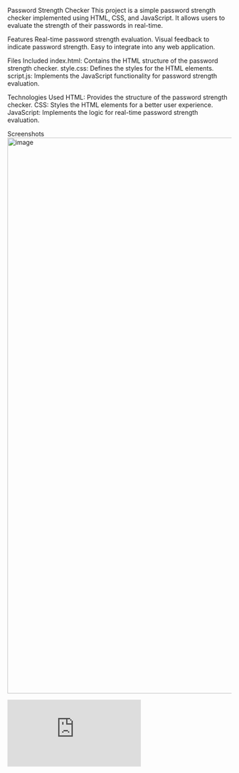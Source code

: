 Password Strength Checker
This project is a simple password strength checker implemented using HTML, CSS, and JavaScript. It allows users to evaluate the strength of their passwords in real-time.

Features
Real-time password strength evaluation.
Visual feedback to indicate password strength.
Easy to integrate into any web application.

Files Included
index.html: Contains the HTML structure of the password strength checker.
style.css: Defines the styles for the HTML elements.
script.js: Implements the JavaScript functionality for password strength evaluation.

Technologies Used
HTML: Provides the structure of the password strength checker.
CSS: Styles the HTML elements for a better user experience.
JavaScript: Implements the logic for real-time password strength evaluation.

Screenshots
<img width="1246" alt="image" src="https://github.com/chaturadevop21/BYTEUPRISE_CS_01/assets/141263849/c5db29c2-9568-4029-b4f3-34a32c9d8044">

![pss](https://github.com/chaturadevop21/BYTEUPRISE_CS_01/file:///C:/Users/Aditi/OneDrive/Desktop/Password%20Complexity%20Checker/index.html)
